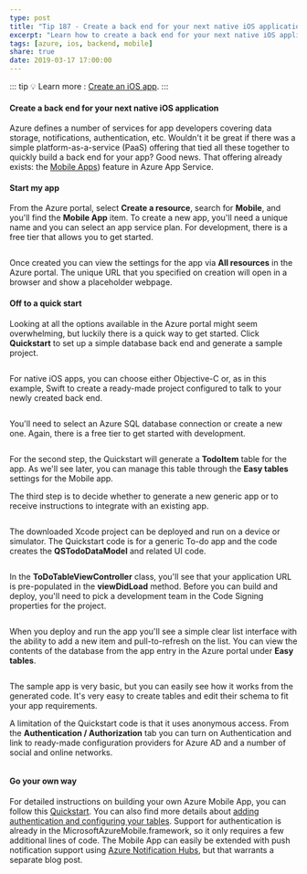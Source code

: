 ```yaml
---
type: post
title: "Tip 187 - Create a back end for your next native iOS application"
excerpt: "Learn how to create a back end for your next native iOS application"
tags: [azure, ios, backend, mobile]
share: true
date: 2019-03-17 17:00:00
---
```

 
::: tip
:bulb: Learn more : [Create an iOS app](https://docs.microsoft.com/azure/app-service-mobile/app-service-mobile-ios-get-started?WT.mc_id=docs-azuredevtips-micrum).
:::

#### Create a back end for your next native iOS application
 
Azure defines a number of services for app developers covering data storage, notifications, authentication, etc. Wouldn't it be great if there was a simple platform-as-a-service (PaaS) offering that tied all these together to quickly build a back end for your app? Good news. That offering already exists: the [Mobile Apps](https://azure.microsoft.com/services/app-service/mobile?WT.mc_id=azure-azuredevtips-micrum)) feature in Azure App Service.

#### Start my app
From the Azure portal, select **Create a resource**, search for **Mobile**, and you'll find the **Mobile App** item. To create a new app, you'll need a unique name and you can select an app service plan. For development, there is a free tier that allows you to get started. 
 
<img :src="$withBase('/files/azure-mobile-create.png')">

Once created you can view the settings for the app via **All resources** in the Azure portal. The unique URL that you specified on creation will open in a browser and show a placeholder webpage.

#### Off to a quick start

Looking at all the options available in the Azure portal might seem overwhelming, but luckily there is a quick way to get started. Click **Quickstart** to set up a simple database back end and generate a sample project. 
 
<img :src="$withBase('/files/azure-mobile-quickstart1.png')">

For native iOS apps, you can choose either Objective-C or, as in this example, Swift to create a ready-made project configured to talk to your newly created back end.
 
<img :src="$withBase('/files/azure-mobile-quickstart2.png')">

You'll need to select an Azure SQL database connection or create a new one. Again, there is a free tier to get started with development. 
 
<img :src="$withBase('/files/azure-mobile-quickstart3.png')">

For the second step, the Quickstart will generate a **TodoItem** table for the app. As we'll see later, you can manage this table through the **Easy tables** settings for the Mobile app.

The third step is to decide whether to generate a new generic app or to receive instructions to integrate with an existing app. 
 
<img :src="$withBase('/files/azure-mobile-quickstart4.png')">

The downloaded Xcode project can be deployed and run on a device or simulator. The Quickstart code is for a generic To-do app and the code creates the **QSTodoDataModel** and related UI code. 
 
<img :src="$withBase('/files/azure-mobile-xcode.png')">

In the **ToDoTableViewController** class, you'll see that your application URL is pre-populated in the **viewDidLoad** method. Before you can build and deploy, you'll need to pick a development team in the Code Signing properties for the project.
 
<img :src="$withBase('/files/azure-mobile-quickstart-ios.png')">

When you deploy and run the app you'll see a simple clear list interface with the ability to add a new item and pull-to-refresh on the list. You can view the contents of the database from the app entry in the Azure portal under **Easy tables**. 
 
<img :src="$withBase('/files/azure-mobile-easytables.png')">

The sample app is very basic, but you can easily see how it works from the generated code. It's very easy to create tables and edit their schema to fit your app requirements. 

A limitation of the Quickstart code is that it uses anonymous access. From the **Authentication / Authorization** tab you can turn on Authentication and link to ready-made configuration providers for Azure AD and a number of social and online networks.
 
<img :src="$withBase('/files/azure-mobile-authentication.png')">

#### Go your own way

For detailed instructions on building your own Azure Mobile App, you can follow this [Quickstart](https://docs.microsoft.com/en-us/azure/app-service-mobile/app-service-mobile-ios-get-started?WT.mc_id=docs-azuredevtips-micrum). You can also find more details about [adding authentication and configuring your tables](https://docs.microsoft.com/en-us/azure/app-service-mobile/app-service-mobile-ios-get-started-users?WT.mc_id=docs-azuredevtips-micrum). Support for authentication is already in the MicrosoftAzureMobile.framework, so it only requires a few additional lines of code. The Mobile App can easily be extended with push notification support using [Azure Notification Hubs](https://docs.microsoft.com/azure/notification-hubs?WT.mc_id=docs-azuredevtips-micrum), but that warrants a separate blog post.

